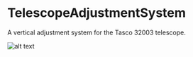 # TelescopeAdjustmentSystem
A vertical adjustment system for the Tasco 32003 telescope.

![alt text](https://github.com/SferaDyn/TelescopeAdjustmentSystem/blob/master/Blueprint_302003.png?raw=true)
